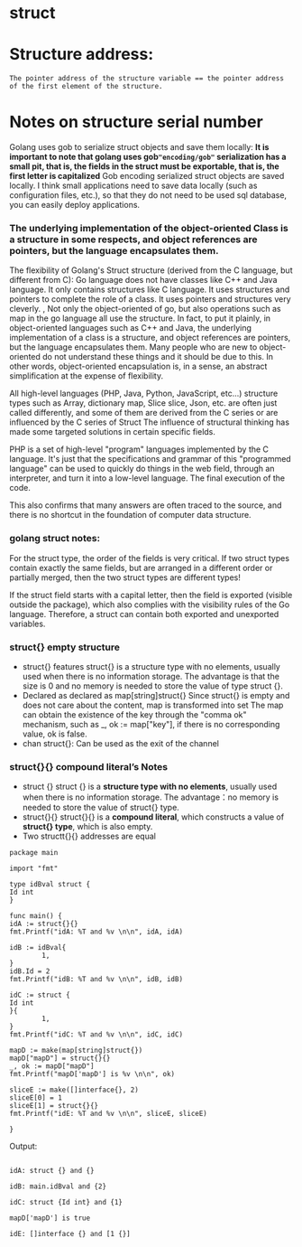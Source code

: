 # struct

# Structure address:
    The pointer address of the structure variable == the pointer address of the first element of the structure.

# Notes on structure serial number

Golang uses gob to serialize struct objects and save them locally:
**It is important to note that golang uses gob```"encoding/gob"``` serialization has a small pit, that is, the fields in the struct must be exportable, that is, the first letter is capitalized**
Gob encoding serialized struct objects are saved locally. I think small applications need to save data locally (such as configuration files, etc.), so that they do not need to be used
sql database, you can easily deploy applications.

### The underlying implementation of the object-oriented Class is a structure in some respects, and object references are pointers, but the language encapsulates them.

The flexibility of Golang's Struct structure (derived from the C language, but different from C):
Go language does not have classes like C++ and Java language. It only contains structures like C language. It uses structures and pointers to complete the role of a class. It uses pointers and structures very cleverly. , Not only the object-oriented of go, but also operations such as map in the go language all use the structure. In fact, to put it plainly, in object-oriented languages ​​such as C++ and Java, the underlying implementation of a class is a structure, and object references are pointers, but the language encapsulates them. Many people who are new to object-oriented do not understand these things and it should be due to this.
In other words, object-oriented encapsulation is, in a sense, an abstract simplification at the expense of flexibility.

All high-level languages ​​(PHP, Java, Python, JavaScript, etc...) structure types such as Array, dictionary map, Slice slice, Json, etc. are often just called differently, and some of them are derived from the C series or are influenced by the C series of Struct The influence of structural thinking has made some targeted solutions in certain specific fields.

PHP is a set of high-level "program" languages ​​implemented by the C language. It's just that the specifications and grammar of this "programmed language" can be used to quickly do things in the web field, through an interpreter, and turn it into a low-level language. The final execution of the code.

This also confirms that many answers are often traced to the source, and there is no shortcut in the foundation of computer data structure.

### golang struct notes:

For the struct type, the order of the fields is very critical. If two struct types contain exactly the same fields, but are arranged in a different order or partially merged, then the two struct types are different types!

If the struct field starts with a capital letter, then the field is exported (visible outside the package), which also complies with the visibility rules of the Go language. Therefore, a struct can contain both exported and unexported variables.

### struct{} empty structure

* struct{} features
struct{} is a structure type with no elements, usually used when there is no information storage. The advantage is that the size is 0 and no memory is needed to store the value of type struct {}.
* Declared as declared as map[string]struct{}
Since struct{} is empty and does not care about the content, map is transformed into set
The map can obtain the existence of the key through the "comma ok" mechanism, such as _, ok := map["key"], if there is no corresponding value, ok is false.
* chan struct{}: Can be used as the exit of the channel

### struct{}{} compound literal’s Notes

* struct {}
struct {} is a **structure type with no elements**, usually used when there is no information storage.
The advantage：no memory is needed to store the value of struct{} type.
* struct{}{}
struct{}{} is a **compound literal**, which constructs a value of **struct{} type**, which is also empty.
* Two structt{}{} addresses are equal

```
package main

import "fmt"

type idBval struct {
Id int
}

func main() {
idA := struct{}{}
fmt.Printf("idA: %T and %v \n\n", idA, idA)

idB := idBval{
		1,
}
idB.Id = 2
fmt.Printf("idB: %T and %v \n\n", idB, idB)

idC := struct {
Id int
}{
		1,
}
fmt.Printf("idC: %T and %v \n\n", idC, idC)

mapD := make(map[string]struct{})
mapD["mapD"] = struct{}{}
_, ok := mapD["mapD"]
fmt.Printf("mapD['mapD'] is %v \n\n", ok)

sliceE := make([]interface{}, 2)
sliceE[0] = 1
sliceE[1] = struct{}{}
fmt.Printf("idE: %T and %v \n\n", sliceE, sliceE)

}

```

Output:
```

idA: struct {} and {}

idB: main.idBval and {2}

idC: struct {Id int} and {1}

mapD['mapD'] is true

idE: []interface {} and [1 {}]

```

